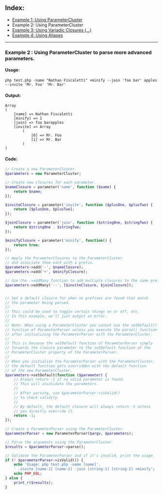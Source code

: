 ## Index:
* [Example 1: Using ParameterCluster](https://github.com/nathan-fiscaletti/parameterparser/blob/master/examples/Example1.md)
* Example 2: Using ParameterCluster
* [Example 3: Using Variadic Closures (...)](https://github.com/nathan-fiscaletti/parameterparser/blob/master/examples/Example3.md)
* [Example 4: Using Aliases](https://github.com/nathan-fiscaletti/parameterparser/blob/master/examples/Example4.md)

----
### Example 2 : Using ParameterCluster to parse more advanced parameters.

#### Usage: 
    php test.php -name "Nathan Fiscaletti" +minify --join 'foo bar' apples --invite 'Mr. Foo' 'Mr. Bar'
#### Output:
    Array
    (
        [name] => Nathan Fiscaletti
        [minify] => 1
        [join] => foo barapples
        [invite] => Array
            (
                [0] => Mr. Foo
                [1] => Mr. Bar
            )
    )
#### Code:
```php
// Create a new ParameterCluster.
$parameters = new ParameterCluster;

// Create new closures for each parameter.
$nameClosure = parameter('name', function ($name) {
    return $name;
});

$inviteClosure = parameter('invite', function ($plusOne, $plusTwo) {
    return [$plusOne, $plusTwo];
});

$joinClosure = parameter('join', function ($stringOne, $stringTwo) {
    return $stringOne . $stringTwo;
});

$minifyClosure = parameter('minify', function() {
    return true;
});

// Apply the ParameterClosures to the ParameterCluster
// and associate them each with a prefix.
$parameters->add('-', $nameClosure);
$parameters->add('+', $minifyClosure);

// Use the ->addMany function to add multiple closures to the same prefix.
$parameters->addMany('--', [$inviteClosure, $joinClosure]);


// Set a default closure for when no prefixes are found that match
// the parameter being parsed. 
// 
// This could be used to toggle certain things on or off, etc.
// In this example, we'll just output an error.
// 
// Note: When using a ParameterCluster you cannot use the setDefault()
// function of ParameterParser unless you execute the parse() function
// after initializing the ParameterParser with the ParameterCluster.
// 
// This is because the setDefault function of ParameterParser simply
// forwards the closure parameter to the setDefault function of the
// ParameterCluster property of the ParameterParser.
// 
// When you initialize the ParameterParser with the ParameterCluster,
// the default function gets overridden with the default function 
// of the new ParameterCluster. 
$parameters->setDefault(function ($parameter) {
    // Always return -1 if no valid parameter is found.
    // This will invalidate the parameters.
    // 
    // After parsing, use $parameterParser->isValid()
    // to check validity.
    // 
    // By default, the default closure will always return -1 unless
    // you directly override it.
    return -1;
});

// Create a ParameterParser using the ParameterCluster.
$parameterParser = new ParameterParser($argv, $parameters);

// Parse the arguments using the ParameterCluster.
$results = $parameterParser->parse();

// Validate the ParameterParser and if it's invalid, print the usage.
if (! $parameterParser->isValid()) {
    echo 'Usage: php test.php -name [name]'.
    ' -invite [name-1] [name-2] -join [string-1] [string-2] +minify';
    echo PHP_EOL;
} else {
    print_r($results);
}
```